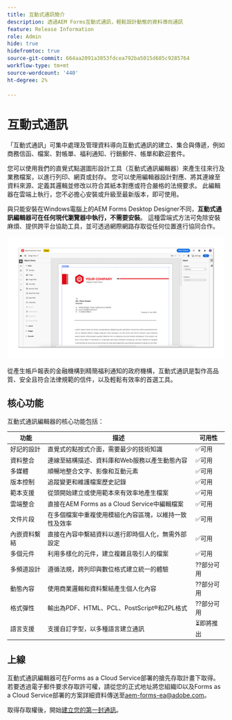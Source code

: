```yaml
---
title: 互動式通訊簡介
description: 透過AEM Forms互動式通訊，輕鬆設計動態的資料導向通訊
feature: Release Information
role: Admin
hide: true
hidefromtoc: true
source-git-commit: 664aa2091a3853fdcea792ba5015d685c9285764
workflow-type: tm+mt
source-wordcount: '440'
ht-degree: 2%

---
```



# 互動式通訊

「互動式通訊」可集中處理及管理資料導向互動式通訊的建立、集合與傳遞，例如商務信函、檔案、對帳單、福利通知、行銷郵件、帳單和歡迎套件。

您可以使用我們的直覺式點選圖形設計工具（互動式通訊編輯器）來產生往來行及業務檔案，以進行列印、網頁或封存。 您可以使用編輯器設計對應、將其連線至資料來源、定義其邏輯並修改以符合其紙本對應或符合嚴格的法規要求。 此編輯器在雲端上執行，您不必擔心安裝或升級至最新版本，即可使用。

與只能安裝在Windows電腦上的AEM Forms Desktop Designer不同，**互動式通訊編輯器可在任何現代瀏覽器中執行，不需要安裝**。 這種雲端式方法可免除安裝麻煩、提供跨平台協助工具，並可透過網際網路存取從任何位置進行協同合作。

![互動式通訊編輯器](/help/forms/assets/ic-editor.png)

從產生帳戶報表的金融機構到精簡福利通知的政府機構，互動式通訊是製作高品質、安全且符合法律規範的信件，以及輕鬆有效率的首選工具。


## 核心功能

互動式通訊編輯器的核心功能包括：

| 功能 | 描述 | 可用性 |
|------------|-------------|--------------|
| 好記的設計 | 直覺式的點按式介面，需要最少的技術知識 | ✅可用 |
| 資料整合 | 連線至結構描述、資料庫和Web服務以產生動態內容 | ✅可用 |
| 多媒體 | 順暢地整合文字、影像和互動元素 | ✅可用 |
| 版本控制 | 追蹤變更和維護檔案歷史記錄 | ✅可用 |
| 範本支援 | 從頭開始建立或使用範本來有效率地產生檔案 | ✅可用 |
| 雲端整合 | 直接在AEM Forms as a Cloud Service中編輯檔案 | ✅可用 |
| 文件片段 | 在多個檔案中重複使用模組化內容區塊，以維持一致性及效率 | ✅可用 |
| 內嵌資料繫結 | 直接在內容中繫結資料以進行即時個人化，無需外部設定 | ✅可用 |
| 多個元件 | 利用多樣化的元件，建立複雜且吸引人的檔案 | ✅可用 |
| 多頻道設計 | 遵循法規，跨列印與數位格式建立統一的體驗 | ??部分可用 |
| 動態內容 | 使用商業邏輯和資料繫結產生個人化內容 | ??部分可用 |
| 格式彈性 | 輸出為PDF、HTML、PCL、PostScript®️和ZPL格式 | ??部分可用 |
| 語言支援 | 支援自訂字型，以多種語言建立通訊 | ⏳即將推出 |

## 上線

互動式通訊編輯器可在Forms as a Cloud Service部署的搶先存取計畫下取得。 若要透過電子郵件要求存取許可權，請從您的正式地址將您組織ID以及Forms as a Cloud Service部署的方案詳細資料傳送至[aem-forms-ea@adobe.com](mailto:aem-forms-ea@adobe.com)。

取得存取權後，開始[建立您的第一封通訊](https://video.tv.adobe.com/v/3444094/)。

<!-- 

## Next

* Create your first correspondence
* Frequently asked issues


* Familiarize yourself with terminology and concepts
* Walkthrough of interactive communications editor
* Create a fragment
* Preview and test a correspondence

-->